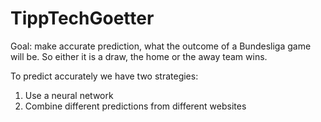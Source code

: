 # TippTechGoetter

Goal: make accurate prediction, what the outcome of a Bundesliga game will be. So either it is a draw, the home or the away team wins.

To predict accurately we have two strategies:
1. Use a neural network 
2. Combine different predictions from different websites 
